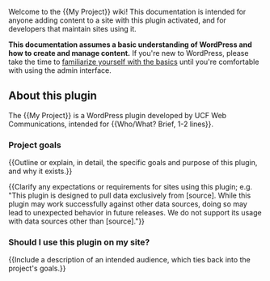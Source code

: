 Welcome to the {{My Project}} wiki! This documentation is intended for anyone adding content to a site with this plugin activated, and for developers that maintain sites using it.

**This documentation assumes a basic understanding of WordPress and how to create and manage content.**  If you're new to WordPress, please take the time to [familiarize yourself with the basics](https://wordpress.org/support/article/wordpress-lessons/) until you're comfortable with using the admin interface.


## About this plugin

The {{My Project}} is a WordPress plugin developed by UCF Web Communications, intended for {{Who/What? Brief, 1-2 lines}}.

### Project goals
{{Outline or explain, in detail, the specific goals and purpose of this plugin, and why it exists.}}

{{Clarify any expectations or requirements for sites using this plugin; e.g. "This plugin is designed to pull data exclusively from [source].  While this plugin may work successfully against other data sources, doing so may lead to unexpected behavior in future releases.  We do not support its usage with data sources other than [source]."}}

### Should I use this plugin on my site?
{{Include a description of an intended audience, which ties back into the project's goals.}}
